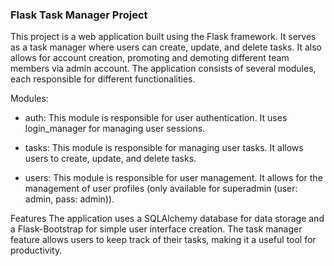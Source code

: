 ### Flask Task Manager Project

This project is a web application built using the Flask framework. It serves as a task manager where users can create, update, and delete tasks. It also allows for account creation, promoting and demoting different team members via admin account. The application consists of several modules, each responsible for different functionalities.

Modules:
- auth: This module is responsible for user authentication. It uses login_manager for managing user sessions.

- tasks: This module is responsible for managing user tasks. It allows users to create, update, and delete tasks.

- users: This module is responsible for user management. It allows for the management of user profiles (only available for superadmin (user: admin, pass: admin)).

Features
The application uses a SQLAlchemy database for data storage and a Flask-Bootstrap for simple user interface creation. The task manager feature allows users to keep track of their tasks, making it a useful tool for productivity.
